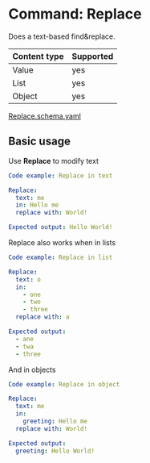 # Command: Replace

Does a text-based find&replace.

| Content type | Supported |
|--------------|-----------|
| Value        | yes       |
| List         | yes       |
| Object       | yes       |

[Replace.schema.yaml](schema/Replace.schema.yaml)

## Basic usage

Use **Replace** to modify text

```yaml instacli
Code example: Replace in text

Replace:
  text: me
  in: Hello me
  replace with: World!

Expected output: Hello World!
```

Replace also works when in lists

```yaml instacli
Code example: Replace in list

Replace:
  text: o
  in:
    - one
    - two
    - three
  replace with: a

Expected output:
  - ane
  - twa
  - three
```

And in objects

```yaml instacli
Code example: Replace in object

Replace:
  text: me
  in:
    greeting: Hello me
  replace with: World!

Expected output:
  greeting: Hello World!
```